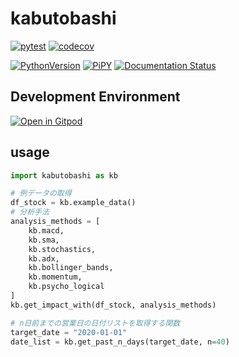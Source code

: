 # kabutobashi

[![pytest](https://github.com/gsy0911/kabutobashi/workflows/pytest/badge.svg)](https://github.com/gsy0911/kabutobashi/actions?query=workflow%3Apytest)
[![codecov](https://codecov.io/gh/gsy0911/kabutobashi/branch/master/graph/badge.svg)](https://codecov.io/gh/gsy0911/kabutobashi)

[![PythonVersion](https://img.shields.io/badge/python-3.7|3.8-blue.svg)](https://www.python.org/downloads/release/python-377/)
[![PiPY](https://img.shields.io/pypi/v/kabutobashi.svg)](https://pypi.org/project/kabutobashi/)
[![Documentation Status](https://readthedocs.org/projects/kabutobashi/badge/?version=latest)](https://kabutobashi.readthedocs.io/en/latest/?badge=latest)


## Development Environment
[![Open in Gitpod](https://gitpod.io/button/open-in-gitpod.svg)](https://gitpod.io/#github.com/gsy0911/kabutobashi)

## usage

```python
import kabutobashi as kb

# 例データの取得
df_stock = kb.example_data()
# 分析手法
analysis_methods = [
    kb.macd, 
    kb.sma, 
    kb.stochastics, 
    kb.adx, 
    kb.bollinger_bands, 
    kb.momentum, 
    kb.psycho_logical
]
kb.get_impact_with(df_stock, analysis_methods)

# n日前までの営業日の日付リストを取得する関数
target_date = "2020-01-01"
date_list = kb.get_past_n_days(target_date, n=40)
```
